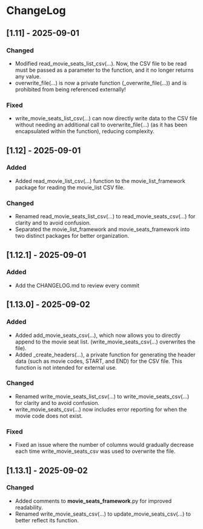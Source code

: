 # ChangeLog
## [1.11] - 2025-09-01
### Changed
- Modified read_movie_seats_list_csv(...). Now, the CSV file to be read must be passed as a parameter to the function, and it no longer returns any value.
- overwrite_file(...) is now a private function (_overwrite_file(...)) and is prohibited from being referenced externally!
### Fixed
- write_movie_seats_list_csv(...) can now directly write data to the CSV file without needing an additional call to overwrite_file(...) (as it has been encapsulated within the function), reducing complexity.
## [1.12] - 2025-09-01
### Added
- Added read_movie_list_csv(...) function to the movie_list_framework package for reading the movie_list CSV file.
### Changed
- Renamed read_movie_seats_list_csv(...) to read_movie_seats_csv(...) for clarity and to avoid confusion.
- Separated the movie_list_framework and movie_seats_framework into two distinct packages for better organization.
## [1.12.1] - 2025-09-01
### Added
- Add the CHANGELOG.md to review every commit
## [1.13.0] - 2025-09-02
### Added
- Added add_movie_seats_csv(...), which now allows you to directly append to the movie seat list. (write_movie_seats_csv(...) overwrites the file).
- Added _create_headers(...), a private function for generating the header data (such as movie codes, START, and END) for the CSV file. This function is not intended for external use.
### Changed
- Renamed write_movie_seats_list_csv(...) to write_movie_seats_csv(...) for clarity and to avoid confusion.
- write_movie_seats_csv(...) now includes error reporting for when the movie code does not exist.
### Fixed
- Fixed an issue where the number of columns would gradually decrease each time write_movie_seats_csv was used to overwrite the file.
## [1.13.1] - 2025-09-02
### Changed
- Added comments to __movie_seats_framework__.py for improved readability.
- Renamed write_movie_seats_csv(...) to update_movie_seats_csv(...) to better reflect its function.